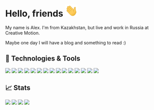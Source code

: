 # Hello, friends <img src="https://raw.githubusercontent.com/AlexBrin/AlexBrin/master/wave.gif" width="40px">

My name is Alex. I'm from Kazakhstan, but live and work in Russia at Creative Motion.

Maybe one day I will have a blog and something to read :)

## 🔧 Technologies & Tools
![](https://img.shields.io/badge/OS-Linux-informational?style=flat-square&logo=linux&logoColor=white&color=bb00db)
![](https://img.shields.io/badge/OS-Windows-informational?style=flat-square&logo=windows&logoColor=white&color=bb00db)
![](https://img.shields.io/badge/Editors-JetBrains-informational?style=flat-square&logo=jetbrains&logoColor=white&color=bb00db)
![](https://img.shields.io/badge/Code-PHP-informational?style=flat-square&logo=php&logoColor=white&color=bb00db)
![](https://img.shields.io/badge/Code-Golang-informational?style=flat-square&logo=go&logoColor=white&color=bb00db)
![](https://img.shields.io/badge/Code-JavaScript-informational?style=flat-square&logo=javascript&logoColor=white&color=bb00db)
![](https://img.shields.io/badge/Code-TypeScript-informational?style=flat-square&logo=typescript&logoColor=white&color=bb00db)
![](https://img.shields.io/badge/Code-Python-informational?style=flat-square&logo=python&logoColor=white&color=bb00db)
![](https://img.shields.io/badge/Code-Laravel-informational?style=flat-square&logo=laravel&logoColor=white&color=bb00db)
![](https://img.shields.io/badge/Code-WordPress-informational?style=flat-square&logo=wordpress&logoColor=white&color=bb00db)
![](https://img.shields.io/badge/Code-Express-informational?style=flat-square&logo=javascript&logoColor=white&color=bb00db)
![](https://img.shields.io/badge/Code-Vue-informational?style=flat-square&logo=vue.js&logoColor=white&color=bb00db)
![](https://img.shields.io/badge/Shell-Bash-informational?style=flat-square&logo=gnu-bash&logoColor=white&color=bb00db)
![](https://img.shields.io/badge/Shell-Bash-informational?style=flat-square&logo=gnu-bash&logoColor=white&color=bb00db)
![](https://img.shields.io/badge/Cloud-Digital_Ocean-informational?style=flat-square&logo=linux&logoColor=white&color=bb00db)

## 📈 Stats
![](https://github-readme-stats.vercel.app/api/top-langs/?username=AlexBrin&hide=html&theme=vue&title_color=bb00db&icon_color=bb00db)
![](https://github-readme-stats.vercel.app/api?username=AlexBrin&show_icons=true&line_height=27&count_private=true&theme=vue&title_color=bb00db&icon_color=bb00db)
![](https://github-readme-stats.vercel.app/api/pin/?username=AlexBrin&repo=laravel-tideways-xhprof&theme=vue&title_color=bb00db&icon_color=bb00db)
![](https://github-readme-stats.vercel.app/api/pin/?username=AlexBrin&repo=go-vk-bot&theme=vue&title_color=bb00db&icon_color=bb00db)